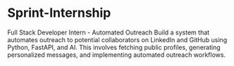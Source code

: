 # Sprint-Internship
Full Stack Developer Intern - Automated Outreach  Build a system that automates outreach to potential collaborators on LinkedIn and GitHub using Python, FastAPI, and AI. This involves fetching public profiles, generating personalized messages, and implementing automated outreach workflows.
